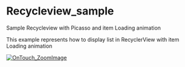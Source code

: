# Recycleview_sample
Sample Recycleview with Picasso and  item Loading animation

This example represents how to display list in RecyclerView with item Loading animation



<p><a target="_blank" rel="noopener noreferrer" href="
      RecyclerView_with_animation/20180904_181714_edited.mp4
    "><img src="https://github.com/mahesh504/RecyclerView_with_animation/blob/master/rcv_anim_gif_img.gif" alt="OnTouch_ZoomImage" style="max-width:50%;"></a></p>
